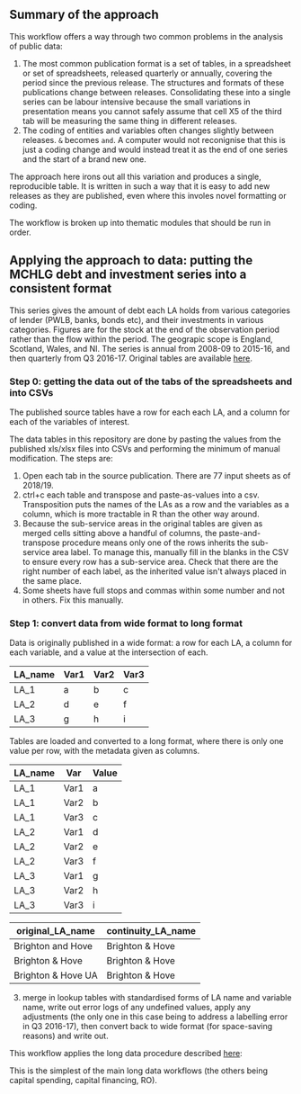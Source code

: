 ## Summary of the approach
This workflow offers a way through two common problems in the analysis of public data:
1. The most common publication format is a set of tables, in a spreadsheet or set of spreadsheets, released quarterly or annually, covering the period since the previous release. The structures and formats of these publications change between releases. Consolidating these into a single series can be labour intensive because the small variations in presentation means you cannot safely assume that cell X5 of the third tab will be measuring the same thing in different releases.
2. The coding of entities and variables often changes slightly between releases. `&` becomes `and`. A computer would not reconignise that this is just a coding change and would instead treat it as the end of one series and the start of a brand new one. 

The approach here irons out all this variation and produces a single, reproducible table. It is written in such a way that it is easy to add new releases as they are published, even where this involes novel formatting or coding.

The workflow is broken up into thematic modules that should be run in order. 

## Applying the approach to data: putting the MCHLG debt and investment series into a consistent format
This series gives the amount of debt each LA holds from various categories of lender (PWLB, banks, bonds etc), and their investments in various categories. Figures are for the stock at the end of the observation period rather than the flow within the period. The geograpic scope is England, Scotland, Wales, and NI. The series is annual from 2008-09 to 2015-16, and then quarterly from Q3 2016-17. Original tables are available [here](https://www.gov.uk/government/statistical-data-sets/live-tables-on-local-government-finance).

### Step 0: getting the data out of the tabs of the spreadsheets and into CSVs
The published source tables have a row for each each LA, and a column for each of the variables of interest. 

The data tables in this repository are done by pasting the values from the published xls/xlsx files into CSVs and performing the minimum of manual modification. The steps are: 
1. Open each tab in the source publication. There are 77 input sheets as of 2018/19.
2. ctrl+c each table and transpose and paste-as-values into a csv. Transposition puts the names of the LAs as a row and the variables as a column, which is more tractable in R than the other way around. 
3. Because the sub-service areas in the original tables are given as merged cells sitting above a handful of columns, the paste-and-transpose procedure means only one of the rows inherits the sub-service area label. To manage this, manually fill in the blanks in the CSV to ensure every row has a sub-service area. Check that there are the right number of each label, as the inherited value isn't always placed in the same place.
4. Some sheets have full stops and commas within some number and not in others. Fix this manually.



### Step 1: convert data from wide format to long format

Data is originally published in a wide format: a row for each LA, a column for each variable, and a value at the intersection of each. 

|LA_name|Var1|Var2|Var3|
|---|---|---|---|
|LA_1|a|b|c|
|LA_2|d|e|f|
|LA_3|g|h|i|

Tables are loaded and converted to a long format, where there is only one value per row, with the metadata given as columns.

|LA_name|Var|Value|
|---|---|---|
|LA_1|Var1|a|
|LA_1|Var2|b|
|LA_1|Var3|c|
|LA_2|Var1|d|
|LA_2|Var2|e|
|LA_2|Var3|f|
|LA_3|Var1|g|
|LA_3|Var2|h|
|LA_3|Var3|i|


|original_LA_name|continuity_LA_name|
|---|---|
|Brighton and Hove|Brighton & Hove|
|Brighton & Hove|Brighton & Hove|
|Brighton & Hove UA|Brighton & Hove|




3.  merge in lookup tables with standardised forms of LA name and variable name, write out error logs of any undefined values, apply any adjustments (the only one in this case being to address a labelling error in Q3 2016-17), then convert back to wide format (for space-saving reasons) and write out. 






This workflow applies the long data procedure described [here](https://github.com/OW-HGR/Capital-spending-outturn-2): 

This is the simplest of the main long data workflows (the others being capital spending, capital financing, RO).




